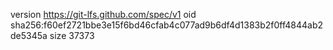 version https://git-lfs.github.com/spec/v1
oid sha256:f60ef2721bbe3e15f6bd46cfab4c077ad9b6df4d1383b2f0ff4844ab2de5345a
size 37373
